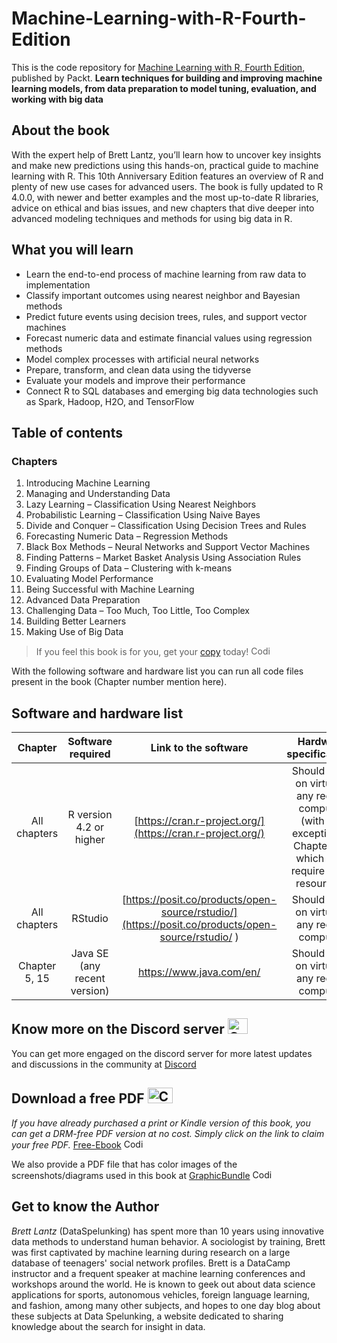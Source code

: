 # Machine-Learning-with-R-Fourth-Edition
This is the code repository for [Machine Learning with R, Fourth Edition](https://www.packtpub.com/product/machine-learning-with-r-fourth-edition/9781801071321), published by Packt.
**Learn techniques for building and improving machine learning models, from data preparation to model tuning, evaluation, and working with big data**

## About the book

With the expert help of Brett Lantz, you’ll learn how to uncover key insights and make new predictions using this hands-on, practical guide to machine learning with R. This 10th Anniversary Edition features an overview of R and plenty of new use cases for advanced users. The book is fully updated to R 4.0.0, with newer and better examples and the most up-to-date R libraries, advice on ethical and bias issues, and new chapters that dive deeper into advanced modeling techniques and methods for using big data in R.

## What you will learn
- Learn the end-to-end process of machine learning from raw data to implementation
- Classify important outcomes using nearest neighbor and Bayesian methods
- Predict future events using decision trees, rules, and support vector machines
- Forecast numeric data and estimate financial values using regression methods
- Model complex processes with artificial neural networks
- Prepare, transform, and clean data using the tidyverse
- Evaluate your models and improve their performance
- Connect R to SQL databases and emerging big data technologies such as Spark, Hadoop, H2O, and TensorFlow


## Table of contents
### Chapters
1. Introducing Machine Learning
2. Managing and Understanding Data
3. Lazy Learning – Classification  Using Nearest Neighbors
4. Probabilistic Learning – Classification Using Naive Bayes
5. Divide and Conquer – Classification Using Decision Trees and Rules
6. Forecasting Numeric Data – Regression Methods
7. Black Box Methods – Neural Networks and Support Vector Machines
8. Finding Patterns – Market Basket Analysis Using Association Rules
9. Finding Groups of Data – Clustering with k-means
10. Evaluating Model Performance
11. Being Successful with Machine Learning
12. Advanced Data Preparation
13. Challenging Data – Too Much, Too Little, Too Complex
14. Building Better Learners
15. Making Use of Big Data



> If you feel this book is for you, get your [copy](https://www.amazon.com/Machine-Learning-cleansing-modeling-tidyverse/dp/1801071322/) today! <img alt="Coding" height="15" width="35"  src="https://media.tenor.com/ex_HDD_k5P8AAAAi/habbo-habbohotel.gif">


With the following software and hardware list you can run all code files present in the book (Chapter number mention here).

## Software and hardware list

| Chapter | Software required    | Link to the software    | Hardware specifications    | OS required    |
|:---:  |:---:  |:---:  |:---:  |:---:  |
| All chapters  | R version 4.2 or higher  | [https://cran.r-project.org/](https://cran.r-project.org/) | Should work on virtually any recent computer (with the exception of Chapter 15, which may require more resources)  | Windows, MacOS, Linux  |
| All chapters  | RStudio  | [https://posit.co/products/open-source/rstudio/](https://posit.co/products/open-source/rstudio/ ) | Should work on virtually any recent computer  | Windows, MacOS, Linux |
| Chapter 5, 15  | Java SE (any recent version)  | [https://www.java.com/en/ ](https://www.java.com/en/) | Should work on virtually any recent computer  | Windows, MacOS, Linux |


## Know more on the Discord server <img alt="Coding" height="25" width="32"  src="https://cliply.co/wp-content/uploads/2021/08/372108630_DISCORD_LOGO_400.gif">
You can get more engaged on the discord server for more latest updates and discussions in the community at [Discord](https://packt.link/r)

## Download a free PDF <img alt="Coding" height="25" width="40" src="https://emergency.com.au/wp-content/uploads/2021/03/free.gif">

_If you have already purchased a print or Kindle version of this book, you can get a DRM-free PDF version at no cost. Simply click on the link to claim your free PDF._
[Free-Ebook](https://download.packt.com/free-ebook/9781801071321) <img alt="Coding" height="15" width="35"  src="https://media.tenor.com/ex_HDD_k5P8AAAAi/habbo-habbohotel.gif">

We also provide a PDF file that has color images of the screenshots/diagrams used in this book at [GraphicBundle](https://packt.link/TZ7os) <img alt="Coding" height="15" width="35"  src="https://media.tenor.com/ex_HDD_k5P8AAAAi/habbo-habbohotel.gif">


## Get to know the Author
_Brett Lantz_ (DataSpelunking) has spent more than 10 years using innovative data methods to understand human behavior. A sociologist by training, Brett was first captivated by machine learning during research on a large database of teenagers' social network profiles. Brett is a DataCamp instructor and a frequent speaker at machine learning conferences and workshops around the world. He is known to geek out about data science applications for sports, autonomous vehicles, foreign language learning, and fashion, among many other subjects, and hopes to one day blog about these subjects at Data Spelunking, a website dedicated to sharing knowledge about the search for insight in data.
